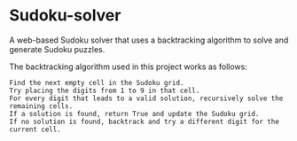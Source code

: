 # Sudoku-solver
A web-based Sudoku solver that uses a backtracking algorithm to solve and generate Sudoku puzzles.

The backtracking algorithm used in this project works as follows:

    Find the next empty cell in the Sudoku grid.
    Try placing the digits from 1 to 9 in that cell.
    For every digit that leads to a valid solution, recursively solve the remaining cells.
    If a solution is found, return True and update the Sudoku grid.
    If no solution is found, backtrack and try a different digit for the current cell.


